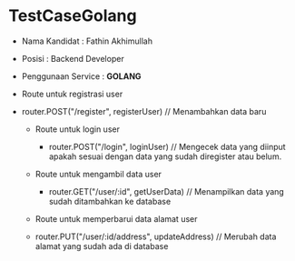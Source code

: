 # TestCaseGolang

- Nama Kandidat : Fathin Akhimullah <br />
- Posisi : Backend Developer	
- Penggunaan Service : 
**GOLANG**
- Route untuk registrasi user
- router.POST("/register", registerUser) // Menambahkan data baru

  - Route untuk login user
	- router.POST("/login", loginUser) // Mengecek data yang diinput apakah sesuai dengan data yang sudah diregister atau belum.

  - Route untuk mengambil data user
	- router.GET("/user/:id", getUserData) // Menampilkan data yang sudah ditambahkan ke database

   - Route untuk memperbarui data alamat user
	- router.PUT("/user/:id/address", updateAddress) // Merubah data alamat yang sudah ada di database

